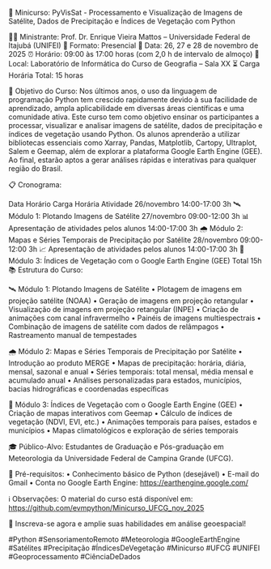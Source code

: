 🐍 Minicurso: PyVisSat - Processamento e Visualização de Imagens de Satélite, Dados de Precipitação e Índices de Vegetação com Python

👨‍🏫 Ministrante: Prof. Dr. Enrique Vieira Mattos – Universidade Federal de Itajubá (UNIFEI)
📅 Formato: Presencial
📆 Data: 26, 27 e 28 de novembro de 2025
⏰ Horário: 09:00 às 17:00 horas (com 2,0 h de intervalo de almoço)
📍 Local: Laboratório de Informática do Curso de Geografia – Sala XX
⏳ Carga Horária Total: 15 horas

🎯 Objetivo do Curso:
Nos últimos anos, o uso da linguagem de programação Python tem crescido rapidamente devido à sua facilidade de aprendizado, ampla aplicabilidade em diversas áreas científicas e uma comunidade ativa. Este curso tem como objetivo ensinar os participantes a processar, visualizar e analisar imagens de satélite, dados de precipitação e índices de vegetação usando Python. Os alunos aprenderão a utilizar bibliotecas essenciais como Xarray, Pandas, Matplotlib, Cartopy, Ultraplot, Salem e Geemap, além de explorar a plataforma Google Earth Engine (GEE). Ao final, estarão aptos a gerar análises rápidas e interativas para qualquer região do Brasil.

📋 Cronograma:

Data	Horário	Carga Horária	Atividade
26/novembro	14:00-17:00	3h	🛰️ Módulo 1: Plotando Imagens de Satélite
27/novembro	09:00-12:00	3h	📊 Apresentação de atividades pelos alunos
14:00-17:00	3h	🌧️ Módulo 2: Mapas e Séries Temporais de Precipitação por Satélite
28/novembro	09:00-12:00	3h	📈 Apresentação de atividades pelos alunos
14:00-17:00	3h	🌿 Módulo 3: Índices de Vegetação com o Google Earth Engine (GEE)
Total		15h	
📚 Estrutura do Curso:

🛰️ Módulo 1: Plotando Imagens de Satélite
• Plotagem de imagens em projeção satélite (NOAA)
• Geração de imagens em projeção retangular
• Visualização de imagens em projeção retangular (INPE)
• Criação de animações com canal infravermelho
• Painéis de imagens multiespectrais
• Combinação de imagens de satélite com dados de relâmpagos
• Rastreamento manual de tempestades

🌧️ Módulo 2: Mapas e Séries Temporais de Precipitação por Satélite
• Introdução ao produto MERGE
• Mapas de precipitação: horária, diária, mensal, sazonal e anual
• Séries temporais: total mensal, média mensal e acumulado anual
• Análises personalizadas para estados, municípios, bacias hidrográficas e coordenadas específicas

🌿 Módulo 3: Índices de Vegetação com o Google Earth Engine (GEE)
• Criação de mapas interativos com Geemap
• Cálculo de índices de vegetação (NDVI, EVI, etc.)
• Animações temporais para países, estados e municípios
• Mapas climatológicos e exploração de séries temporais

🎓 Público-Alvo:
Estudantes de Graduação e Pós-graduação em Meteorologia da Universidade Federal de Campina Grande (UFCG).

📌 Pré-requisitos:
• Conhecimento básico de Python (desejável)
• E-mail do Gmail
• Conta no Google Earth Engine: https://earthengine.google.com/

ℹ️ Observações:
O material do curso está disponível em:
https://github.com/evmpython/Minicurso_UFCG_nov_2025

🔗 Inscreva-se agora e amplie suas habilidades em análise geoespacial!

#Python #SensoriamentoRemoto #Meteorologia #GoogleEarthEngine #Satélites #Precipitação #ÍndicesDeVegetação #Minicurso #UFCG #UNIFEI #Geoprocessamento #CiênciaDeDados



